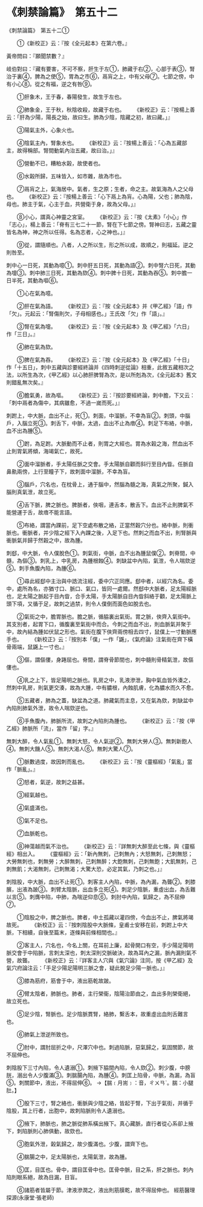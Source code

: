 # 《刺禁論篇》　第五十二




《刺禁論篇》　第五十二①


　　①《新校正》云：『按《全元起本》在第六卷。』


黃帝問曰：『願聞禁數？』


岐伯對曰：『藏有要害，不可不察，肝生于左①，肺藏于右②，心部于表③，腎治于裏④，脾為之使⑤，胃為之市⑥，鬲肓之上，中有父母⑦。七節之傍，中有小心⑧。從之有福，逆之有咎⑨。


　　①肝象木，王于春，春陽發生，故生于左也。


　　②肺象金，王于秋，秋陰收殺，故藏于右也。
　　《新校正》云：『按楊上善云：「肝為少陽，陽長之始，故曰生。肺為少陰，陰藏之初，故曰藏。」』


　　③陽氣主外，心象火也。


　　④陰氣主內，腎象水也。
　　《新校正》云：『按楊上善云：「心為五藏部主，故得稱部。腎間動氣內治五藏，故曰治。」』


　　⑤營動不已，糟粕水榖，故使者也。


　　⑥水榖所歸，五味皆入，如市雜，故為市也。


　　⑦鬲肓之上，氣海居中。氣者，生之原；生者，命之主。故氣海為人之父母也。
　　《新校正》云：『按楊上善云：「心下鬲上為肓。心為陽，父也；肺為陰，母也。肺主于氣，心主于血，共營衛于身，故為父母。」』


　　⑧小心，謂真心神靈之宮室。
　　《新校正》云：『按《太素》「小心」作「志心」，楊上善云：「脊有三七二十一節，腎在下七節之傍。腎神曰志，五藏之靈皆名為神，神之所以任得。名為志者，心之神也。」』


　　⑨從，謂隨順也。八者，人之所以生，形之所以成，故順之，則福延。逆之則咎至。


刺中心一日死，其動為噫①。刺中肝五日死，其動為語②。刺中腎六日死，其動為嚏③。刺中肺三日死，其動為欬④。刺中脾十日死，其動為吞⑤。刺中膽一日半死，其動為嘔⑥。


　　①心在氣為噫。


　　②肝在氣為語。
　　《新校正》云：『按《全元起本》并《甲乙經》「語」作「欠」。元起云：「腎傷則欠，子母相感也。」王氏改「欠」作「語」。』


　　③腎在氣為嚏。
　　《新校正》云：『按《全元起本》及《甲乙經》「六日」作「三日」。』


　　④肺在氣為欬。


　　⑤脾在氣為吞。
　　《新校正》云：『按《全元起本》及《甲乙經》「十日」作「十五日」，刺中五藏與診要經終論并《四時刺逆從論》相重，此敘五藏相次之法，以所生為次，《甲乙經》以心肺肝脾腎為次，是以所剋為次，《全元起本》舊文則錯亂無次矣。』


　　⑥膽氣勇，故為嘔。
　　《新校正》云：『按診要經終論，刺中膽，下又云：「刺中鬲者為傷中，其病雖愈，不過一嵗而死。」』


刺跗上，中大脈，血出不止，死①。刺面，中溜脈，不幸為盲②。刺頭，中腦戶，入腦立死③。刺舌下，中脈，太過，血出不止為瘖④。刺足下布絡，中脈，血不出為腫⑤。


　　①跗，為足跗。大脈動而不止者，則胃之大經也。胃為水榖之海，然血出不止則胃氣將傾，海竭氣亡，故死。


　　②面中溜脈者，手太陽任脈之交會。手太陽脈自顴而斜行至目內眥。任脈自鼻鼽兩傍，上行至瞳子下，故刺面中溜脈，不幸為盲。


　　③腦戶，穴名也，在枕骨上，通于腦中，然腦為髓之海，真氣之所聚，鍼入腦則真氣泄，故立死。


　　④舌下脈，脾之脈也。脾脈者，俠咽，連舌本，散舌下。血出不止則脾氣不能營運于舌，故瘖不能言語。


　　⑤布絡，謂當內踝前，足下空處布散之絡，正當然穀穴分也。絡中脈，則衝脈也。衝脈者，并少陰之經下入內踝之後，入足下也。然刺之而血不出，則腎脈與衝脈氣并歸于然穀之中，故為腫。


刺郄，中大脈，令人僕脫色①。刺氣街，中脈，血不出為腫鼠僕②。刺脊間，中髓，為傴③。刺乳上，中乳房，為腫根蝕④。刺缺盆中內陷，氣泄，令人喘欬逆⑤。刺手魚腹內陷，為腫⑥。


　　①尋此經郄中主治與中誥流注經，委中穴正同應。郄中者，以經穴為名。委中，處所為名，亦猶寸口、脈口、氣口，皆同一處爾。然郄中大脈者，足太陽經脈也，足太陽之脈起于目內眥，合手太陽，手太陽脈自目內眥斜絡于顴，足太陽脈上頭下項，又循于足，故刺之過禁，則令人僕倒而面色如脫去也。


　　②氣街之中，膽胃脈也。膽之脈，循脇裏出氣街。胃之脈，俠齊入氣街中。其支別者，起胃下口，循腹裏至氣街中而合。今刺之而血不出，則血脈氣并聚于中，故內結為腫如伏鼠之形也。氣街在腹下俠齊兩傍相去四寸，鼠僕上一寸動脈應手也。
　　《新校正》云：『按別本「僕」一作「鼷」，《氣府論》注氣街在齊下橫骨兩端，鼠鼷上一寸也。』


　　③傴，謂傴僂，身踡屈也。脊間，謂脊骨節間也，刺中髓則骨精氣泄，故傴僂也。


　　④乳之上下，皆足陽明之脈也。乳房之中，乳液滲泄，胸中氣血皆外湊之，然刺中乳房，則氣更交湊，故為大腫，中有膿根，內蝕肌膚，化為膿水而久不愈。


　　⑤五藏者，肺為之蓋，缺盆為之道。肺藏氣而主息，又在氣為欬，刺缺盆中內陷則肺氣外泄，故令人喘欬逆也。


　　⑥手魚腹內，肺脈所流，故刺之內陷則為腫也。
　　《新校正》云：『按《甲乙經》肺脈所「流」，當作「留」字。』


無刺大醉，令人氣亂①。無刺大怒，令人氣逆②。無刺大勞人③。無刺新飽人④。無刺大饑人⑤。無刺大渴人⑥。無刺大驚人⑦。


　　①脈數過度，故因刺而亂也。
　　《新校正》云：『按《靈樞經》「氣亂」當作「脈亂」。』


　　②怒者，氣逆，故刺之益甚。


　　③經氣越也。


　　④氣盛滿也。


　　⑤氣不足也。


　　⑦血脈乾也。


　　⑧神蕩越而氣不治也。
　　《新校正》云：『詳無刺大醉至此七條，與《靈樞經》相出入。
　　《靈樞經》云：「新內無刺，己刺無內；大怒無刺，己刺無怒；大勞無刺也，刺無勞；大醉無刺，己刺無醉；大飽無刺，己刺無飽；大飢無刺，己刺無飢；大渴無刺，己刺無渴；大驚大恐，必定其氣，乃刺之也。」』


刺陰股，中大脈，血出不止死①。刺客主人內陷，中脈，為內漏，為聾②。刺膝臏，出液為跛③。刺臂太陰脈，出血多立死④。刺足少陰脈，重虛出血，為舌難以言⑤。刺膺中陷，中肺，為喘逆仰息⑥。刺肘中內陷，氣歸之，為不屈伸⑦。


　　①陰股之中，脾之脈也。脾者，中土孤藏以灌四傍，今血出不止，脾氣將竭故死。
　　《新校正》云：『按刺陰股中大脈條，皇甫士安移在前，刺跗上中大脈，下相續，自後至篇末，逐條與前條相間也。』


　　②客主人，穴名也，今名上關，在耳前上廉，起骨開口有空，手少陽足陽明脈交會于中陷脈，言刺太深也，刺太深則交脈破決，故為耳內之漏，脈內漏則氣不營，故聾。
　　《新校正》云：『詳客主人穴與《氣穴論》注同，按《甲乙經》及氣穴府論注云：「手足少陽足陽明三脈之會，疑此脫足少陽一脈也。」』


　　③膝為筋府，筋會于中，液出筋乾故跛。


　　④臂太陰者，肺脈也。肺者，主行榮衞，陰陽治節由之，血出多則榮衛絕，故立死也。


　　⑤足少陰，腎脈也。足少陰脈貫腎，絡肺，繫舌本，故重虛出血則舌難言也。


　　⑥肺氣上泄逆所致也。


　　⑦肘中，謂肘屈折之中，尺澤穴中也。刺過陷脈，惡氣歸之，氣固關節，故不屈伸也。


刺陰股下三寸內陷，令人遺溺①。刺掖下脇間內陷，令人欬②。刺少腹，中膀胱，溺出令人少腹滿③。刺腨腸內陷，為腫④。刺匡上陷骨，中脈，為漏，為盲⑤。刺關節中，液出，不得屈伸⑥。
→【腨﹝月耑﹞：音，ㄔㄨㄢˋ。腨：小腿肚。】


　　①股下三寸，腎之絡也，衝脈與少陰之絡，皆起于腎，下出于氣街，并循于陰股，其上行者，出胞中，故刺陷脈則令人遺溺也。


　　②掖下，肺脈也，肺之脈從肺系橫出掖下。真心藏脈，直行者從心系卻上掖下，刺陷脈則心肺俱動，故欬也。


　　③胞氣外泄，榖氣歸之，故少腹滿也。少腹，謂齊下也。


　　④腨腸之中，足太陽脈也，太陽氣泄，故為腫。


　　⑤匡，目匡也。骨中，謂目匡骨中也。匡骨中脈，目之系，肝之脈也。刺內陷則眼系絕，故為目漏，目盲。


　　⑥諸筋者皆屬于節。津液滲潤之，液出則筋膜乾，故不得屈伸也。
經筋醫理探源(永康堂‧張老師)
             


